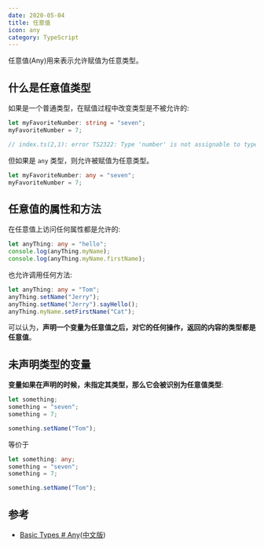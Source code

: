 ```yaml
---
date: 2020-05-04
title: 任意值
icon: any
category: TypeScript
---
```


任意值(Any)用来表示允许赋值为任意类型。

<!-- more -->

## 什么是任意值类型

如果是一个普通类型，在赋值过程中改变类型是不被允许的:

```ts
let myFavoriteNumber: string = "seven";
myFavoriteNumber = 7;

// index.ts(2,1): error TS2322: Type 'number' is not assignable to type 'string'.
```

但如果是 `any` 类型，则允许被赋值为任意类型。

```ts
let myFavoriteNumber: any = "seven";
myFavoriteNumber = 7;
```

## 任意值的属性和方法

在任意值上访问任何属性都是允许的:

```ts
let anyThing: any = "hello";
console.log(anyThing.myName);
console.log(anyThing.myName.firstName);
```

也允许调用任何方法:

```ts
let anyThing: any = "Tom";
anyThing.setName("Jerry");
anyThing.setName("Jerry").sayHello();
anyThing.myName.setFirstName("Cat");
```

可以认为，**声明一个变量为任意值之后，对它的任何操作，返回的内容的类型都是任意值**。

## 未声明类型的变量

**变量如果在声明的时候，未指定其类型，那么它会被识别为任意值类型**:

```ts
let something;
something = "seven";
something = 7;

something.setName("Tom");
```

等价于

```ts
let something: any;
something = "seven";
something = 7;

something.setName("Tom");
```

## 参考

- [Basic Types # Any](http://www.typescriptlang.org/docs/handbook/basic-types.html#any)([中文版](https://zhongsp.gitbooks.io/typescript-handbook/content/doc/handbook/Basic%20Types.html#任意值))
